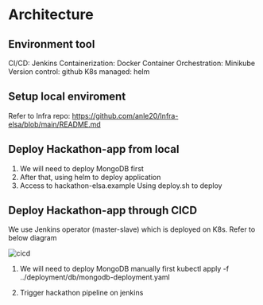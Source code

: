 # Architecture

## Environment tool
CI/CD: Jenkins 
Containerization: Docker
Container Orchestration: Minikube
Version control: github
K8s managed: helm

## Setup local enviroment
Refer to Infra repo:
https://github.com/anle20/Infra-elsa/blob/main/README.md

## Deploy Hackathon-app from local
1. We will need to deploy MongoDB first
2. After that, using helm to deploy application
3. Access to hackathon-elsa.example
Using deploy.sh to deploy

## Deploy Hackathon-app through CICD
We use Jenkins operator (master-slave) which is deployed on K8s. Refer to below diagram

![cicd](https://github.com/user-attachments/assets/afb1e671-f407-44ec-91e5-9f0bed532b7b)

1. We will need to deploy MongoDB manually first
kubectl apply -f ../deployment/db/mongodb-deployment.yaml

2. Trigger hackathon pipeline on jenkins












